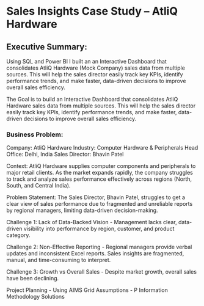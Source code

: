 # Sales Insights Case Study – AtliQ Hardware 

## Executive Summary: 
Using SQL and Power BI I built an an Interactive Dashboard that consolidates AtliQ Hardware (Mock Company) sales data from multiple sources. This will help the sales director
easily track key KPIs, identify performance trends, and make faster, data-driven decisions to improve overall sales efficiency. 

The Goal is to build an Interactive Dashboard that consolidates AtliQ Hardware sales data from multiple sources. This will help the sales director
easily track key KPIs, identify performance trends, and make faster, data-driven decisions to improve overall sales efficiency. 

### Business Problem: 

Company: AtliQ Hardware
Industry: Computer Hardware & Peripherals
Head Office: Delhi, India
Sales Director: Bhavin Patel

Context: AtliQ Hardware supplies computer components and peripherals to major retail clients. As the market expands rapidly, the company struggles to track and analyze sales performance effectively across regions (North, South, and Central India).

Problem Statement: The Sales Director, Bhavin Patel, struggles to get a clear view of sales performance due to fragmented and unreliable reports by regional managers, limiting data-driven decision-making.

Challenge 1: 
Lack of Data-Backed Vision - Management lacks clear, data-driven visibility into performance by region, customer, and product category.

Challenge 2: 
Non-Effective Reporting - Regional managers provide verbal updates and inconsistent Excel reports. Sales insights are fragmented, manual, and time-consuming to interpret.

Challenge 3: 
Growth vs Overall Sales - Despite market growth, overall sales have been declining.


Project Planning - Using AIMS Grid 
Assumptions - P 
Information
Methodology
Solutions















